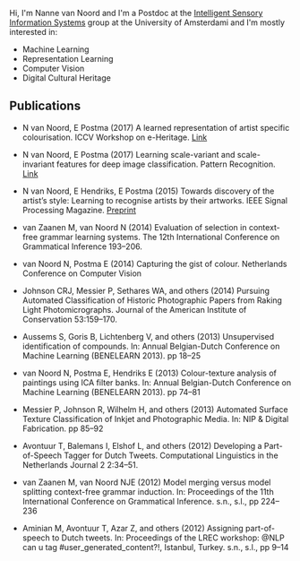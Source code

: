 
Hi, I'm Nanne van Noord and I'm a Postdoc at the 
[Intelligent Sensory Information Systems](https://ivi.fnwi.uva.nl/isis/index.html) 
group at the University of Amsterdami and I'm mostly interested in:

* Machine Learning
* Representation Learning
* Computer Vision
* Digital Cultural Heritage

## Publications

<div id="publications" markdown="1">

* N van Noord, E Postma (2017) A learned representation of artist specific colourisation. ICCV Workshop on e-Heritage. [Link](/papers/conditcolour2017.pdf)

* N van Noord, E Postma (2017) Learning scale-variant and scale-invariant features for deep image classification. Pattern Recognition. [Link](http://www.sciencedirect.com/science/article/pii/S0031320316301224)

* N van Noord, E Hendriks, E Postma (2015) Towards discovery of the artist’s style: Learning to recognise artists by their artworks. IEEE Signal Processing Magazine. [Preprint](/papers/Noord2015.pdf)

* van Zaanen M, van Noord N (2014) Evaluation of selection in context-free grammar learning systems. The 12th International Conference on Grammatical Inference 193–206.

* van Noord N, Postma E (2014) Capturing the gist of colour. Netherlands Conference on Computer Vision

* Johnson CRJ, Messier P, Sethares WA, and others (2014) Pursuing Automated Classification of Historic Photographic Papers from Raking Light Photomicrographs. Journal of the American Institute of Conservation 53:159–170.

* Aussems S, Goris B, Lichtenberg V, and others (2013) Unsupervised identification of compounds. In: Annual Belgian-Dutch Conference on Machine Learning (BENELEARN 2013). pp 18–25

* van Noord N, Postma E, Hendriks E (2013) Colour-texture analysis of paintings using ICA filter banks. In: Annual Belgian-Dutch Conference on Machine Learning (BENELEARN 2013). pp 74–81

* Messier P, Johnson R, Wilhelm H, and others (2013) Automated Surface Texture Classification of Inkjet and Photographic Media. In: NIP & Digital Fabrication. pp 85–92

* Avontuur T, Balemans I, Elshof L, and others (2012) Developing a Part-of-Speech Tagger for Dutch Tweets. Computational Linguistics in the Netherlands Journal 2 2:34–51.

* van Zaanen M, van Noord NJE (2012) Model merging versus model splitting context-free grammar induction. In: Proceedings of the 11th International Conference on Grammatical Inference. s.n., s.l., pp 224–236

* Aminian M, Avontuur T, Azar Z, and others (2012) Assigning part-of-speech to Dutch tweets. In: Proceedings of the LREC workshop: @NLP can u tag #user_generated_content?!, Istanbul, Turkey. s.n., s.l., pp 9–14

</div>
